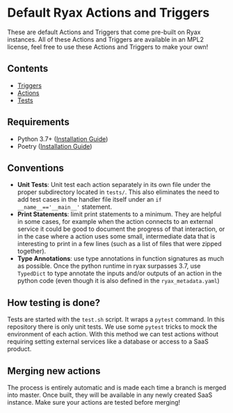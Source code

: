 # Default Ryax Actions and Triggers

These are default Actions and Triggers that come pre-built on Ryax instances.
All of these Actions and Triggers are available in an MPL2 license, feel free to use these Actions and Triggers to make your own!


## Contents

- [Triggers](triggers)
- [Actions](actions)
- [Tests](tests/)

## Requirements

* Python 3.7+ ([Installation Guide](https://wiki.python.org/moin/BeginnersGuide/))
* Poetry ([Installation Guide](https://python-poetry.org/docs/#installation))

## Conventions

- **Unit Tests**: Unit test each action separately in its own file under the proper subdirectory located in `tests/`. This also eliminates the need to add test cases in the handler file itself under an `if __name__=='__main__'` statement. 
- **Print Statements**: limit print statements to a minimum. They are helpful in some cases, for example when the action connects to an external service it could be good to document the progress of that interaction, or in the case where a action uses some small, intermediate data that is interesting to print in a few lines (such as a list of files that were zipped together).
- **Type Annotations**: use type annotations in function signatures as much as possible. Once the python runtime in ryax surpasses 3.7, use `TypedDict` to type annotate the inputs and/or outputs of an action in the python code (even though it is also defined in the `ryax_metadata.yaml`)

## How testing is done?

Tests are started with the `test.sh` script.
It wraps a `pytest` command.
In this repository there is only unit tests.
We use some `pytest` tricks to mock the environment of each action.
With this method we can test actions without requiring setting external services like a database or access to a SaaS product.

## Merging new actions

The process is entirely automatic and is made each time a branch is merged into
master. Once built, they will be available in any newly created SaaS instance.
Make sure your actions are tested before merging!
